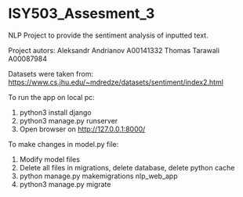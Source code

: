 # ISY503_Assesment_3
NLP Project to provide the sentiment analysis of inputted text. 

Project autors:
Aleksandr Andrianov A00141332
Thomas Tarawali A00087984

Datasets were taken from:
https://www.cs.jhu.edu/~mdredze/datasets/sentiment/index2.html

To run the app on local pc:

1. python3 install django
2. python3 manage.py runserver
3. Open browser on http://127.0.0.1:8000/

To make changes in model.py file:

1. Modify model files
2. Delete all files in migrations, delete database, delete python cache
3. python manage.py makemigrations nlp_web_app
4. python3 manage.py migrate
